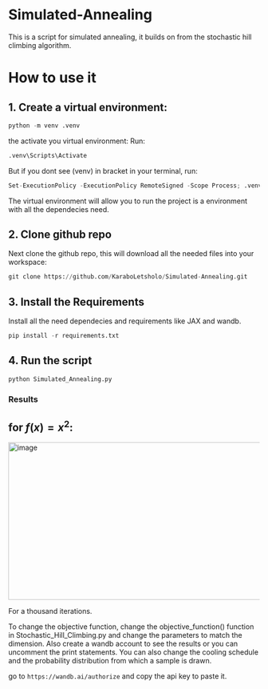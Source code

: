 # Simulated-Annealing
This is a script for simulated annealing, it builds on from the stochastic hill climbing algorithm.

# How to use it

## 1. Create a virtual environment:
```python
python -m venv .venv
```

the activate you virtual environment:
Run:

```python
.venv\Scripts\Activate
```
But if you dont see (venv) in bracket in your terminal, run:

```python
Set-ExecutionPolicy -ExecutionPolicy RemoteSigned -Scope Process; .venv\Scripts\Activate
```

The virtual environment will allow you to run the project is a environment with all the dependecies need.

## 2. Clone github repo

Next clone the github repo, this will download all the needed files into your workspace:

```python
git clone https://github.com/KaraboLetsholo/Simulated-Annealing.git
```

## 3. Install the Requirements

Install all the need dependecies and requirements like JAX and wandb.

```python
pip install -r requirements.txt
```

## 4. Run the script

```
python Simulated_Annealing.py
```

### Results

## for $f(x) = x^2$:

<img width="861" height="315" alt="image" src="https://github.com/user-attachments/assets/467d1da1-1e7b-4dbc-9f28-84ca61d5f602" />

For a thousand iterations.

To change the objective function, change the objective_function() function in Stochastic_Hill_Climbing.py and change the parameters to match the dimension. Also create a wandb account to see the results or you can uncomment the print statements. You can also change the cooling schedule and the probability distribution from which a sample is drawn.

go to ```https://wandb.ai/authorize``` and copy the api key to paste it.

